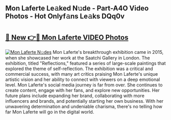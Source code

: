 ## Mon Laferte Le𝚊ked N𝚞de - Part-A4O Video Photos - Hot Onlyf𝚊ns Le𝚊ks DQq0v

# <h2><a href="http://ab7650.deff.icu/?id=Mon+Laferte">🔗 New 👉🔴 Mon Laferte VIDEO Photos</a></h2>

[![Mon Laferte N𝚞des](https://i.imgur.com/rIISA9y.gif)](http://ab7650.deff.icu/?id=Mon+Laferte)
Mon Laferte's breakthrough exhibition came in 2015, when she showcased her work at the Saatchi Gallery in London. The exhibition, titled "Reflections," featured a series of large-scale paintings that explored the theme of self-reflection. The exhibition was a critical and commercial success, with many art critics praising Mon Laferte's unique artistic vision and her ability to connect with viewers on a deep emotional level. Mon Laferte's social media journey is far from over. She continues to create content, engage with her fans, and explore new opportunities. Her future plans include expanding her brand, collaborating with more influencers and brands, and potentially starting her own business. With her unwavering determination and undeniable charisma, there's no telling how far Mon Laferte will go in the digital world.
